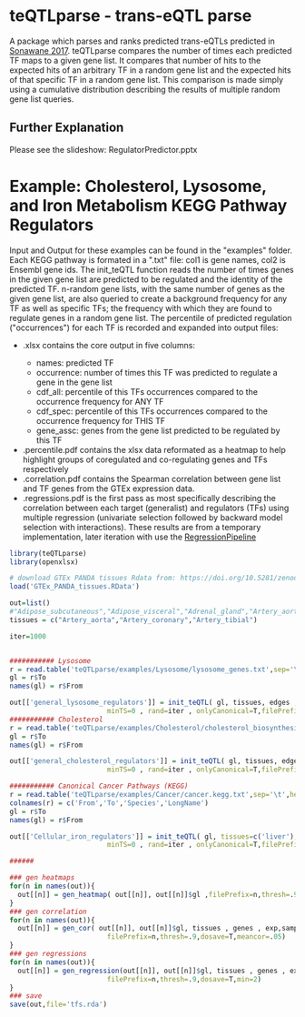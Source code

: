 # teQTLparse - trans-eQTL parse
A package which parses and ranks predicted trans-eQTLs predicted in [Sonawane 2017](https://doi.org/10.1016/j.celrep.2017.10.001). teQTLparse compares the number of times each predicted TF maps to a given gene list. It compares that number of hits to the expected hits of an arbitrary TF in a random gene list and the expected hits of that specific TF in a random gene list. This comparison is made simply using a cumulative distribution describing the results of multiple random gene list queries.

## Further Explanation
Please see the slideshow: RegulatorPredictor.pptx

# Example: Cholesterol, Lysosome, and Iron Metabolism KEGG Pathway Regulators

Input and Output for these examples can be found in the "examples" folder. Each KEGG pathway is formated in a ".txt" file: col1 is gene names, col2 is Ensembl gene ids. The init_teQTL function reads the number of times genes in the given gene list are predicted to be regulated and the identity of the predicted TF. n-random gene lists, with the same number of genes as the given gene list, are also queried to create a background frequency for any TF as well as specific TFs; the frequency with which they are found to regulate genes in a random gene list. The percentile of predicted regulation ("occurrences") for each TF is recorded and expanded into output files:
- <filename>.xlsx contains the core output in five columns: 
  - names: predicted TF
  - occurrence: number of times this TF was predicted to regulate a gene in the gene list
  - cdf_all: percentile of this TFs occurrences compared to the occurrence frequency for ANY TF
  - cdf_spec: percentile of this TFs occurrences compared to the occurrence frequency for THIS TF
  - gene_assc: genes from the gene list predicted to be regulated by this TF
- <filename>.percentile.pdf contains the xlsx data reformated as a heatmap to help highlight groups of coregulated and co-regulating genes and TFs respectively
- <filename>.correlation.pdf contains the Spearman correlation between gene list and TF genes from the GTEx expression data.
- <filename>.regressions.pdf is the first pass as most specifically describing the correlation between each target (generalist) and regulators (TFs) using multiple regression (univariate selection followed by backward model selection with interactions). These results are from a temporary implementation, later iteration with use the [RegressionPipeline](https://github.com/LewisLabUCSD/RegressionModelPipeline)


```R
library(teQTLparse)
library(openxlsx)

# download GTEx PANDA tissues Rdata from: https://doi.org/10.5281/zenodo.838734
load('GTEx_PANDA_tissues.RData')

out=list()
#"Adipose_subcutaneous","Adipose_visceral","Adrenal_gland","Artery_aorta","Artery_coronary","Artery_tibial","Brain_other","Brain_cerebellum","Brain_basal_ganglia","Breast","Lymphoblastoid_cell_line","Fibroblast_cell_line","Colon_sigmoid","Colon_transverse","Gastroesophageal_junction","Esophagus_mucosa","Esophagus_muscularis","Heart_atrial_appendage","Heart_left_ventricle","Kidney_cortex","Liver","Lung","Minor_salivary_gland","Skeletal_muscle","Tibial_nerve","Ovary","Pancreas","Pituitary", "Prostate","Skin","Intestine_terminal_ileum","Spleen","Stomach","Testis","Thyroid","Uterus","Vagina","Whole_blood"
tissues = c("Artery_aorta","Artery_coronary","Artery_tibial")

iter=1000


########### Lysosome
r = read.table('teQTLparse/examples/Lysosome/lysosome_genes.txt',sep='\t',header=T)
gl = r$To
names(gl) = r$From

out[['general_lysosome_regulators']] = init_teQTL( gl, tissues, edges , genes , netTS , expTS  ,
                        minTS=0 , rand=iter , onlyCanonical=T,filePrefix='general_lysosome_regulators')
########### Cholesterol
r = read.table('teQTLparse/examples/Cholesterol/cholesterol_biosynthesis.txt',sep='\t',header=T)
gl = r$To
names(gl) = r$From

out[['general_cholesterol_regulators']] = init_teQTL( gl, tissues, edges , genes , netTS , expTS  ,
                        minTS=0 , rand=iter , onlyCanonical=T,filePrefix='general_cholesterol_regulators')

########### Canonical Cancer Pathways (KEGG)
r = read.table('teQTLparse/examples/Cancer/cancer.kegg.txt',sep='\t',header=T)
colnames(r) = c('From','To','Species','LongName')
gl = r$To
names(gl) = r$From

out[['Cellular_iron_regulators']] = init_teQTL( gl, tissues=c('liver'), edges , genes , netTS , expTS  ,
                        minTS=0 , rand=iter , onlyCanonical=T,filePrefix='Cellular_iron_regulators')

######

### gen heatmaps
for(n in names(out)){
  out[[n]] = gen_heatmap( out[[n]], out[[n]]$gl ,filePrefix=n,thresh=.9,dosave=T)
}
### gen correlation
for(n in names(out)){
  out[[n]] = gen_cor( out[[n]], out[[n]]$gl, tissues , genes , exp,samples ,
                        filePrefix=n,thresh=.9,dosave=T,meancor=.05)
}
### gen regressions
for(n in names(out)){
  out[[n]] = gen_regression(out[[n]], out[[n]]$gl, tissues , genes , exp,samples ,
                        filePrefix=n,thresh=.9,dosave=T,min=2)
}
### save
save(out,file='tfs.rda')
```

